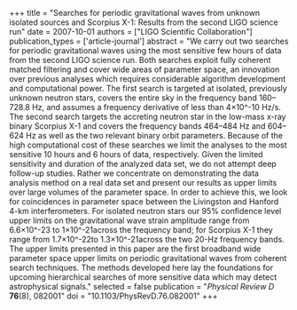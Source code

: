 +++
title = "Searches for periodic gravitational waves from unknown isolated sources and Scorpius X-1: Results from the second LIGO science run"
date = 2007-10-01
authors = ["LIGO Scientific Collaboration"]
publication_types = ['article-journal']
abstract = "We carry out two searches for periodic gravitational waves using the most sensitive few hours of data from the second LIGO science run. Both searches exploit fully coherent matched filtering and cover wide areas of parameter space, an innovation over previous analyses which requires considerable algorithm development and computational power. The first search is targeted at isolated, previously unknown neutron stars, covers the entire sky in the frequency band 160–728.8 Hz, and assumes a frequency derivative of less than 4×10^-10 Hz/s. The second search targets the accreting neutron star in the low-mass x-ray binary Scorpius X-1 and covers the frequency bands 464–484 Hz and 604–624 Hz as well as the two relevant binary orbit parameters. Because of the high computational cost of these searches we limit the analyses to the most sensitive 10 hours and 6 hours of data, respectively. Given the limited sensitivity and duration of the analyzed data set, we do not attempt deep follow-up studies. Rather we concentrate on demonstrating the data analysis method on a real data set and present our results as upper limits over large volumes of the parameter space. In order to achieve this, we look for coincidences in parameter space between the Livingston and Hanford 4-km interferometers. For isolated neutron stars our 95% confidence level upper limits on the gravitational wave strain amplitude range from 6.6×10^-23 to 1×10^-21across the frequency band; for Scorpius X-1 they range from 1.7×10^-22to 1.3×10^-21across the two 20-Hz frequency bands. The upper limits presented in this paper are the first broadband wide parameter space upper limits on periodic gravitational waves from coherent search techniques. The methods developed here lay the foundations for upcoming hierarchical searches of more sensitive data which may detect astrophysical signals."
selected = false
publication = "*Physical Review D* **76**(8), 082001"
doi = "10.1103/PhysRevD.76.082001"
+++
